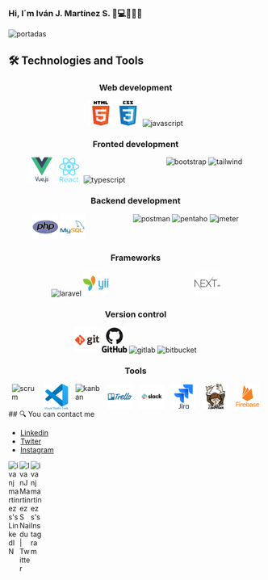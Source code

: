 ### Hi, I´m Iván J. Martínez S. 👋💻👨🏻‍💻

![portadas](https://user-images.githubusercontent.com/81108592/195698633-60de1dbb-8358-4b08-9c8f-c36ed90cd7a1.jpg)

## 🛠 Technologies and Tools
<div align="center">
   <h3> Web development </h3>
   <img alt="html5" title="html5" src="https://github.com/devicons/devicon/blob/master/icons/html5/html5-original-wordmark.svg" width="50" height="50">
   <img alt="css3" title="css3" src="https://github.com/devicons/devicon/blob/master/icons/css3/css3-original-wordmark.svg" width="50height="50">
   <img alt="javascript" title="javascript" src="https://github.com/devicons/devicon/blob/master/icons/javascript/javascript-originasvg" width="50" height="50">
</div>

<div align="center">
   <h3> Fronted development </h3>
</div>
     
<div style="display: flex; justify-content: space-around;">
   <div>
      <img alt="vue" title="vue" src="https://github.com/devicons/devicon/blob/master/icons/vuejs/vuejs-original-wordmark.svg" width="50" height="50">
      <img alt="react" title="react" src="https://github.com/devicons/devicon/blob/master/icons/react/react-original-wordmark.svg" width="50" height="50">
      <img alt="typescript" title="typescript" src="https://github.com/devicons/devicon/blob/master/icons/typescriptypescript-original.svg" width="50" height="50">
   </div>
           
   <div>
      <img alt="bootstrap" title="bootstrap" src="https://github.com/devicons/devicon/blob/master/icons/bootstrabootstrap-original-wordmark.svg" width="50" height="50">
      <img alt="tailwind" title="tailwind" src="https://github.com/devicons/devicon/blob/master/icons/tailwindcstailwindcss-original-wordmark.svg" width="50" height="50">
   </div>
</div>

<div align="center">
   <h3> Backend development </h3>
</div>

<div style="display: flex; justify-content: space-around;">
   <div>
      <img alt="php" title="php" src="https://github.com/devicons/devicon/blob/master/icons/php/php-original.svg" width="50height="50">
      <img alt="mysql" title="mysql" src="https://github.com/devicons/devicon/blob/master/icons/mysql/mysql-original-wordmark.svg" width="50" height="50">
   </div>
           
   <div>
      <img alt="postman" title="postman" src="https://i.postimg.cc/3x8ZXdMy/logo-postman.png" width="50" height="50">
      <img alt="pentaho" title="pentaho" src="https://i.postimg.cc/N01fQfM4/logo-pentaho.png" width="50" height="50">
      <img alt="jmeter" title="jmeter" src="https://i.postimg.cc/P5SQ2ThS/logo-jmeter.png" width="50" height="50">
   </div>
</div>

<div align="center">
   <h3> Frameworks </h3>
</div>
     
<div style="display: flex; justify-content: space-around;">
   <div>
      <img alt="laravel" title="laravel" src="https://github.com/devicons/devicon/blob/master/icons/laravel/laravel-plain-wordmarsvg" width="50" height="50">
      <img alt="yii" title="yii" src="https://github.com/devicons/devicon/blob/master/icons/yii/yii-original-wordmark.svg" width="50height="50">
   </div>
    <div>
      <img alt="nextjs" title="nextjs" src="https://github.com/devicons/devicon/blob/master/icons/nextjs/nextjs-original-wordmark.svg" width="50" height="50">
   </div>
</div>

<div align="center">
    <h3> Version control </h3>
</div>
     
<div style="display: flex; justify-content: space-around;">
   <div>
      <img alt="git" title="git" src="https://github.com/devicons/devicon/blob/master/icons/git/git-original-wordmark.svg" width="50height="50">
      <img alt="github" title="github" src="https://github.com/devicons/devicon/blob/master/icons/github/github-original-wordmark.svg" width="50" height="50">
      <img alt="gitlab" title="gitlab" src="https://github.com/devicons/devicon/blob/master/icons/gitlab/gitlab-original-wordmark.svgwidth="50" height="50">
      <img alt="bitbucket" title="bitbucket" src="https://github.com/devicons/devicon/blob/master/icons/bitbuckebitbucket-original-wordmark.svg" width="50" height="50">
   </div>
</div>

<div align="center">
   <h3> Tools </h3>
</div>
     
<div style="display: flex; justify-content: space-around;">
   <img alt="scrum" title="scrum" src="https://i.postimg.cc/3W57pX4v/logo-scrum.png" width="50" height="50">
   <img alt="vscode" title="vscode" src="https://github.com/devicons/devicon/blob/master/icons/vscode/vscode-original-wordmark.svg" width="50" height="50">
      <img alt="kanban" title="kanban" src="https://i.postimg.cc/V6G1DSvK/logo-kanban.jpg" width="50" height="50">
   <img alt="trello" title="trello" src="https://github.com/devicons/devicon/blob/master/icons/trello/trello-plain-wordmark.svg" width="50" height="50">
   <img alt="slack" title="slack" src="https://github.com/devicons/devicon/blob/master/icons/slack/slack-original-wordmark.svg" width="50" height="50">
   <img alt="jira" title="jira" src="https://github.com/devicons/devicon/blob/master/icons/jira/jira-original-wordmark.svg" width="50height="50">
   <img alt="composer" title="composer" src="https://github.com/devicons/devicon/blob/master/icons/composer/composer-original.svg" width="50" height="50">
   <img alt="firebase" title="firebase" src="https://github.com/devicons/devicon/blob/master/icons/firebase/firebase-plain-wordmark.svg" width="50" height="50">
</div>
## 🔍 You can contact me

- [Linkedin](https://www.linkedin.com/in/ivanjmartinezs/)
- [Twiter](https://twitter.com/IvanJMartinezS)
- [Instagram](https://www.instagram.com/ivanjmartinezs/)

<a href="https://www.linkedin.com/in/ivanjmartinezs/">
  <img align="left" alt="ivanjmartinezs's LinkedIN" width="22px" src="https://raw.githubusercontent.com/peterthehan/peterthehan/master/assets/linkedin.svg" />
</a>
<a href="https://twitter.com/IvanJMartinezS">
  <img align="left" alt="IvanJMartinezS Naidu | Twitter" width="22px" src="https://raw.githubusercontent.com/peterthehan/peterthehan/master/assets/twitter.svg" />
</a>
<a href="https://www.instagram.com/ivanjmartinezs/">
  <img align="left" alt="ivanjmartinezs's Instagram" width="22px" src="https://raw.githubusercontent.com/hussainweb/hussainweb/main/icons/instagram.png" />
</a>
